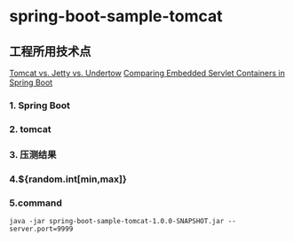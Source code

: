# spring-boot-sample-tomcat
## 工程所用技术点

[Tomcat vs. Jetty vs. Undertow](https://examples.javacodegeeks.com/enterprise-java/spring/tomcat-vs-jetty-vs-undertow-comparison-of-spring-boot-embedded-servlet-containers/)
[Comparing Embedded Servlet Containers in Spring Boot](https://www.baeldung.com/spring-boot-servlet-containers)


### 1. Spring Boot
### 2. tomcat
### 3. 压测结果
### 4.${random.int[min,max]}
### 5.command
    java -jar spring-boot-sample-tomcat-1.0.0-SNAPSHOT.jar --server.port=9999
